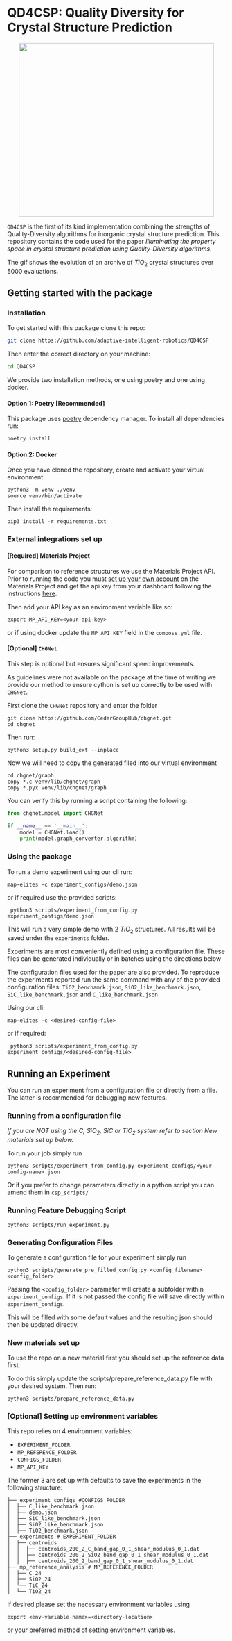 # QD4CSP: Quality Diversity for Crystal Structure Prediction
<p align="center">
<img src="images/cvt_plot_gif.gif" height="400" width="450">
</p>


`QD4CSP` is the first of its kind implementation combining the strengths of Quality-Diversity algorithms
for inorganic crystal structure prediction. 
This repository contains the code used for the paper _Illuminating the property space in crystal structure prediction using 
Quality-Diversity algorithms_.

The gif shows the evolution of an archive of $TiO_2$ crystal structures over 5000 evaluations.

## Getting started with the package
### Installation
To get started with this package clone this repo:

```bash
git clone https://github.com/adaptive-intelligent-robotics/QD4CSP
```
Then enter the correct directory on your machine:
```bash
cd QD4CSP
```
We provide two installation methods, one using poetry and one using docker.

#### Option 1: Poetry [Recommended]
This package uses [poetry](https://python-poetry.org) dependency manager. 
To install all dependencies run:
```bash
poetry install
```

#### Option 2: Docker
Once you have cloned the repository, create and activate your virtual environment:
```shell
python3 -m venv ./venv
source venv/bin/activate
```
Then install the requirements:
```shell script
pip3 install -r requirements.txt
```

### External integrations set up
#### [Required] Materials Project
For comparison to reference structures we use the Materials Project API.
Prior to running the code you must [set up your own account](https://next-gen.materialsproject.org) on the Materials Project and 
get the api key from your dashboard following the instructions [here](https://next-gen.materialsproject.org/api).

Then add your API key as an environment variable like so:
```shell script
export MP_API_KEY=<your-api-key>
```

or if using docker update the `MP_API_KEY` field in the `compose.yml` file.
#### [Optional] `CHGNet`
This step is optional but ensures significant speed improvements.

As guidelines were not available on the package at the time of writing we provide our method to ensure
cython is set up correctly to be used with `CHGNet`.

First clone the `CHGNet` repository and enter the folder
```shell
git clone https://github.com/CederGroupHub/chgnet.git
cd chgnet
```
Then run:
```shell
python3 setup.py build_ext --inplace
```
Now we will need to copy the generated filed into our virtual environment 

```shell
cd chgnet/graph
copy *.c venv/lib/chgnet/graph
copy *.pyx venv/lib/chgnet/graph
```

You can verify this by running a script containing the following:
```python
from chgnet.model import CHGNet

if __name__ == '__main__':
    model = CHGNet.load()
    print(model.graph_converter.algorithm)
```

### Using the package
To run a demo experiment using our cli run:

```shell
map-elites -c experiment_configs/demo.json
```

or if required use the provided scripts:
```shell
 python3 scripts/experiment_from_config.py experiment_configs/demo.json
```
This will run a very simple demo with 2 $TiO_2$ structures. All results will be saved under the `experiments` folder.

Experiments are most conveniently defined using a configuration file. 
These files can be generated individually or in batches using the directions below 

The configuration files used for the paper are also provided. 
To reproduce the experiments reported run the same command with any of the provided configuration files:
`TiO2_benchamrk.json`, `SiO2_like_benchmark.json`, `SiC_like_benchmark.json` and `C_like_benchmark.json`

Using our cli:
```shell
map-elites -c <desired-config-file>
```
or if required: 
```shell
 python3 scripts/experiment_from_config.py experiment_configs/<desired-config-file>
```

## Running an Experiment 
You can run an experiment from a configuration file or directly from a file. 
The latter is recommended for debugging new features. 

### Running from a configuration file
_If you are NOT using the $C$, $SiO_2$, $SiC$ or $TiO_2$ system refer to section New materials set up below._

To run your job simply run

```shell
python3 scripts/experiment_from_config.py experiment_configs/<your-config-name>.json
```

Or if you prefer to change parameters directly in a python script you can amend them in `csp_scripts/`
### Running Feature Debugging Script
```shell
python3 scripts/run_experiment.py  
```

### Generating Configuration Files
To generate a configuration file for your experiment simply run
```shell
python3 scripts/generate_pre_filled_config.py <config_filename> <config_folder>
```
Passing the `<config_folder>` parameter will create a subfolder within `experiment_configs`.
If it is not passed the config file will save directly within `experiment_configs`.

This will be filled with some default values and the resulting json should then be updated directly.

### New materials set up 
To use the repo on a new material first you should set up the reference data first. 

To do this simply update the scripts/prepare_reference_data.py file with your desired system. 
Then run:
```shell
python3 scripts/prepare_reference_data.py
```

### [Optional] Setting up environment variables
This repo relies on 4 environment variables:
* `EXPERIMENT_FOLDER`
* `MP_REFERENCE_FOLDER`
* `CONFIGS_FOLDER`
* `MP_API_KEY`

The former 3 are set up with defaults to save the experiments in the following structure:
```shell
├── experiment_configs #CONFIGS_FOLDER
│  ├── C_like_benchmark.json
│  ├── demo.json
│  ├── SiC_like_benchmark.json
│  ├── SiO2_like_benchmark.json
│  ├── TiO2_benchmark.json
├── experiments # EXPERIMENT_FOLDER
│  ├── centroids
│  │  ├── centroids_200_2_C_band_gap_0_1_shear_modulus_0_1.dat
│  │  ├── centroids_200_2_SiO2_band_gap_0_1_shear_modulus_0_1.dat
│  │  ├── centroids_200_2_band_gap_0_1_shear_modulus_0_1.dat
├── mp_reference_analysis # MP_REFERENCE_FOLDER
│  ├── C_24
│  ├── SiO2_24
│  └── TiC_24
│  └── TiO2_24
```
If desired please set the necessary environment variables using 
```shell
export <env-variable-name>=<directory-location>
```
or your preferred method of setting environment variables. 
